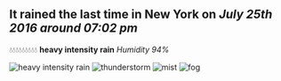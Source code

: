 ## It rained the last time in New York on *July 25th 2016 around 07:02 pm*
💧💧💧💧💧💧💧💧💧  **heavy intensity rain** *Humidity 94%*

![heavy intensity rain](http://openweathermap.org/img/w/10d.png) ![thunderstorm](http://openweathermap.org/img/w/11d.png) ![mist](http://openweathermap.org/img/w/50d.png) ![fog](http://openweathermap.org/img/w/50d.png)
